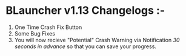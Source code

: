 # BLauncher v1.13 Changelogs :-

1. One Time Crash Fix Button
2. Some Bug Fixes
3. You will now recieve "Potential" Crash Warning via Notification *30 seconds in advance* so that you can save your progress.
